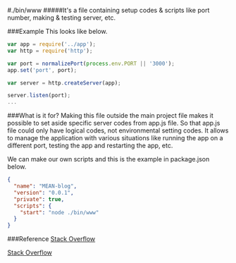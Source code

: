 #./bin/www
#####It's a file containing setup codes & scripts like port number, making & testing server, etc.

###Example
This looks like below.
```javascript
var app = require('../app');
var http = require('http');

var port = normalizePort(process.env.PORT || '3000');
app.set('port', port);

var server = http.createServer(app);

server.listen(port);
...
```

###What is it for?
Making this file outside the main project file makes it possible to set aside specific server codes from app.js file.
So that app.js file could only have logical codes, not environmental setting codes. It allows to manage the application with various situations like running the app on a different port, testing the app and restarting the app, etc.

We can make our own scripts and this is the example in package.json below.
```json
{
  "name": "MEAN-blog",
  "version": "0.0.1",
  "private": true,
  "scripts": {
    "start": "node ./bin/www"
  }
}
```

###Reference
[Stack Overflow](http://stackoverflow.com/questions/23169941/what-does-bin-www-do-in-express-4-x)

[Stack Overflow](http://stackoverflow.com/questions/36638123/learning-node-js-express-js-whats-the-deal-with-bin-www)
